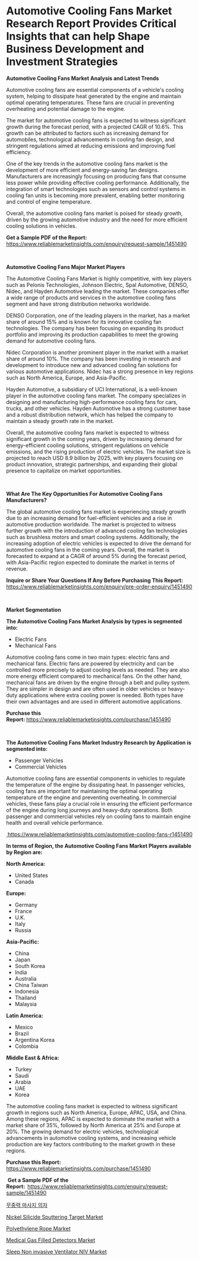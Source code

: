 <p><h1>Automotive Cooling Fans Market Research Report Provides Critical Insights that can help Shape Business Development and Investment Strategies</h1></p><p><strong>Automotive Cooling Fans Market Analysis and Latest Trends</strong></p>
<p><p>Automotive cooling fans are essential components of a vehicle's cooling system, helping to dissipate heat generated by the engine and maintain optimal operating temperatures. These fans are crucial in preventing overheating and potential damage to the engine.</p><p>The market for automotive cooling fans is expected to witness significant growth during the forecast period, with a projected CAGR of 10.6%. This growth can be attributed to factors such as increasing demand for automobiles, technological advancements in cooling fan design, and stringent regulations aimed at reducing emissions and improving fuel efficiency.</p><p>One of the key trends in the automotive cooling fans market is the development of more efficient and energy-saving fan designs. Manufacturers are increasingly focusing on producing fans that consume less power while providing effective cooling performance. Additionally, the integration of smart technologies such as sensors and control systems in cooling fan units is becoming more prevalent, enabling better monitoring and control of engine temperature.</p><p>Overall, the automotive cooling fans market is poised for steady growth, driven by the growing automotive industry and the need for more efficient cooling solutions in vehicles.</p></p>
<p><strong>Get a Sample PDF of the Report:&nbsp;</strong> <a href="https://www.reliablemarketinsights.com/enquiry/request-sample/1451490">https://www.reliablemarketinsights.com/enquiry/request-sample/1451490</a></p>
<p>&nbsp;</p>
<p><strong>Automotive Cooling Fans Major Market Players</strong></p>
<p><p>The Automotive Cooling Fans Market is highly competitive, with key players such as Pelonis Technologies, Johnson Electric, Spal Automotive, DENSO, Nidec, and Hayden Automotive leading the market. These companies offer a wide range of products and services in the automotive cooling fans segment and have strong distribution networks worldwide.</p><p>DENSO Corporation, one of the leading players in the market, has a market share of around 15% and is known for its innovative cooling fan technologies. The company has been focusing on expanding its product portfolio and improving its production capabilities to meet the growing demand for automotive cooling fans.</p><p>Nidec Corporation is another prominent player in the market with a market share of around 10%. The company has been investing in research and development to introduce new and advanced cooling fan solutions for various automotive applications. Nidec has a strong presence in key regions such as North America, Europe, and Asia-Pacific.</p><p>Hayden Automotive, a subsidiary of UCI International, is a well-known player in the automotive cooling fans market. The company specializes in designing and manufacturing high-performance cooling fans for cars, trucks, and other vehicles. Hayden Automotive has a strong customer base and a robust distribution network, which has helped the company to maintain a steady growth rate in the market.</p><p>Overall, the automotive cooling fans market is expected to witness significant growth in the coming years, driven by increasing demand for energy-efficient cooling solutions, stringent regulations on vehicle emissions, and the rising production of electric vehicles. The market size is projected to reach USD 8.9 billion by 2025, with key players focusing on product innovation, strategic partnerships, and expanding their global presence to capitalize on market opportunities.</p></p>
<p>&nbsp;</p>
<p><strong>What Are The Key Opportunities For Automotive Cooling Fans Manufacturers?</strong></p>
<p><p>The global automotive cooling fans market is experiencing steady growth due to an increasing demand for fuel-efficient vehicles and a rise in automotive production worldwide. The market is projected to witness further growth with the introduction of advanced cooling fan technologies such as brushless motors and smart cooling systems. Additionally, the increasing adoption of electric vehicles is expected to drive the demand for automotive cooling fans in the coming years. Overall, the market is forecasted to expand at a CAGR of around 5% during the forecast period, with Asia-Pacific region expected to dominate the market in terms of revenue.</p></p>
<p><strong>Inquire or Share Your Questions If Any Before Purchasing This Report:</strong> <a href="https://www.reliablemarketinsights.com/enquiry/pre-order-enquiry/1451490">https://www.reliablemarketinsights.com/enquiry/pre-order-enquiry/1451490</a></p>
<p>&nbsp;</p>
<p><strong>Market Segmentation</strong></p>
<p><strong>The Automotive Cooling Fans Market Analysis by types is segmented into:</strong></p>
<p><ul><li>Electric Fans</li><li>Mechanical Fans</li></ul></p>
<p><p>Automotive cooling fans come in two main types: electric fans and mechanical fans. Electric fans are powered by electricity and can be controlled more precisely to adjust cooling levels as needed. They are also more energy efficient compared to mechanical fans. On the other hand, mechanical fans are driven by the engine through a belt and pulley system. They are simpler in design and are often used in older vehicles or heavy-duty applications where extra cooling power is needed. Both types have their own advantages and are used in different automotive applications.</p></p>
<p><strong>Purchase this Report:&nbsp;</strong><a href="https://www.reliablemarketinsights.com/purchase/1451490">https://www.reliablemarketinsights.com/purchase/1451490</a></p>
<p>&nbsp;</p>
<p><strong>The Automotive Cooling Fans Market Industry Research by Application is segmented into:</strong></p>
<p><ul><li>Passenger Vehicles</li><li>Commercial Vehicles</li></ul></p>
<p><p>Automotive cooling fans are essential components in vehicles to regulate the temperature of the engine by dissipating heat. In passenger vehicles, cooling fans are important for maintaining the optimal operating temperature of the engine and preventing overheating. In commercial vehicles, these fans play a crucial role in ensuring the efficient performance of the engine during long journeys and heavy-duty operations. Both passenger and commercial vehicles rely on cooling fans to maintain engine health and overall vehicle performance.</p></p>
<p><a href="https://www.reliablemarketinsights.com/automotive-cooling-fans-r1451490">&nbsp;https://www.reliablemarketinsights.com/automotive-cooling-fans-r1451490</a></p>
<p><strong>In terms of Region, the Automotive Cooling Fans Market Players available by Region are:</strong></p>
<p>
    <p> <strong> North America: </strong>
        <ul>
            <li>United States</li>
            <li>Canada</li>
        </ul>
        </p> 
    <p> <strong> Europe: </strong>
        <ul>
            <li>Germany</li>
            <li>France</li>
            <li>U.K.</li>
            <li>Italy</li>
            <li>Russia</li>
        </ul>
        </p> 
    <p> <strong> Asia-Pacific: </strong>
        <ul>
            <li>China</li>
            <li>Japan</li>
            <li>South Korea</li>
            <li>India</li>
            <li>Australia</li>
            <li>China Taiwan</li>
            <li>Indonesia</li>
            <li>Thailand</li>
            <li>Malaysia</li>
        </ul>
        </p> 
    <p> <strong> Latin America: </strong>
        <ul>
            <li>Mexico</li>
            <li>Brazil</li>
            <li>Argentina Korea</li>
            <li>Colombia</li>
        </ul>
        </p> 
    <p> <strong> Middle East & Africa: </strong>
        <ul>
            <li>Turkey</li>
            <li>Saudi</li>
            <li>Arabia</li>
            <li>UAE</li>
            <li>Korea</li>
        </ul>
    </p>
    </p>
<p><p>The automotive cooling fans market is expected to witness significant growth in regions such as North America, Europe, APAC, USA, and China. Among these regions, APAC is expected to dominate the market with a market share of 35%, followed by North America at 25% and Europe at 20%. The growing demand for electric vehicles, technological advancements in automotive cooling systems, and increasing vehicle production are key factors contributing to the market growth in these regions.</p></p>
<p><strong>Purchase this Report: </strong><a href="https://www.reliablemarketinsights.com/purchase/1451490">https://www.reliablemarketinsights.com/purchase/1451490</a></p>
<p>&nbsp;<strong>Get a Sample PDF of the Report:&nbsp;&nbsp;</strong><a href="https://www.reliablemarketinsights.com/enquiry/request-sample/1451490">https://www.reliablemarketinsights.com/enquiry/request-sample/1451490</a></p>
<p><strong></strong></p>
<p><p><a href="https://github.com/vdhdwjyp90142/Market-Research-Report-List-3/blob/main/94423533933.md">무중력 마사지 의자</a></p><p><a href="https://issuu.com/reportprime-2/docs/nickel-silicide-sputtering-target-market-size-2030">Nickel Silicide Sputtering Target Market</a></p><p><a href="https://github.com/donnell4596/Market-Research-Report-List-1/blob/main/polyethylene-rope-market.md">Polyethylene Rope Market</a></p><p><a href="https://medium.com/@brayannolanii/global-medical-gas-filled-detectors-market-size-is-expected-to-reach-at-a-cagr-of-5-1-827787fdba75">Medical Gas Filled Detectors Market</a></p><p><a href="https://medium.com/@cpierre31945/sleep-non-invasive-ventilator-niv-market-a-global-and-regional-analysis-2024-2031-845b5e68b6d6">Sleep Non invasive Ventilator NIV Market</a></p></p>